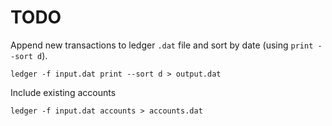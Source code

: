 # TODO

Append new transactions to ledger `.dat` file and sort by date (using `print --sort d`).

	ledger -f input.dat print --sort d > output.dat

Include existing accounts

	ledger -f input.dat accounts > accounts.dat